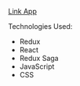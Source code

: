 [Link App](https://imaginative-sunflower-c69195.netlify.app/)

Technologies Used:

- Redux
- React
- Redux Saga
- JavaScript
- CSS
